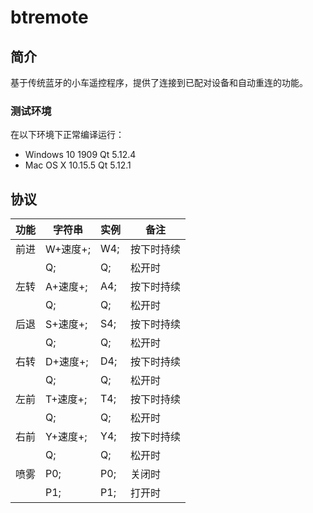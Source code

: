 # btremote
## 简介
基于传统蓝牙的小车遥控程序，提供了连接到已配对设备和自动重连的功能。

### 测试环境
在以下环境下正常编译运行：
- Windows 10 1909 Qt 5.12.4
- Mac OS X 10.15.5 Qt 5.12.1

## 协议
功能|字符串|实例|备注
-|-|-|-
前进|W+速度+;|W4;|按下时持续
||Q;|Q;|松开时
左转|A+速度+;|A4;|按下时持续
||Q;|Q;|松开时
后退|S+速度+;|S4;|按下时持续
||Q;|Q;|松开时
右转|D+速度+;|D4;|按下时持续
||Q;|Q;|松开时
左前|T+速度+;|T4;|按下时持续
||Q;|Q;|松开时
右前|Y+速度+;|Y4;|按下时持续
||Q;|Q;|松开时
喷雾|P0;|P0;|关闭时
||P1;|P1;|打开时
